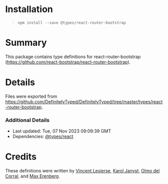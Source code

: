 # Installation
> `npm install --save @types/react-router-bootstrap`

# Summary
This package contains type definitions for react-router-bootstrap (https://github.com/react-bootstrap/react-router-bootstrap).

# Details
Files were exported from https://github.com/DefinitelyTyped/DefinitelyTyped/tree/master/types/react-router-bootstrap.

### Additional Details
 * Last updated: Tue, 07 Nov 2023 09:09:39 GMT
 * Dependencies: [@types/react](https://npmjs.com/package/@types/react)

# Credits
These definitions were written by [Vincent Lesierse](https://github.com/vlesierse), [Karol Janyst](https://github.com/LKay), [Olmo del Corral](https://github.com/olmobrutall), and [Max Erenberg](https://github.com/maxerenberg).
